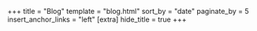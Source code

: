 +++
title = "Blog"
template = "blog.html"
sort_by = "date"
paginate_by = 5
insert_anchor_links = "left"
[extra]
hide_title = true
+++
